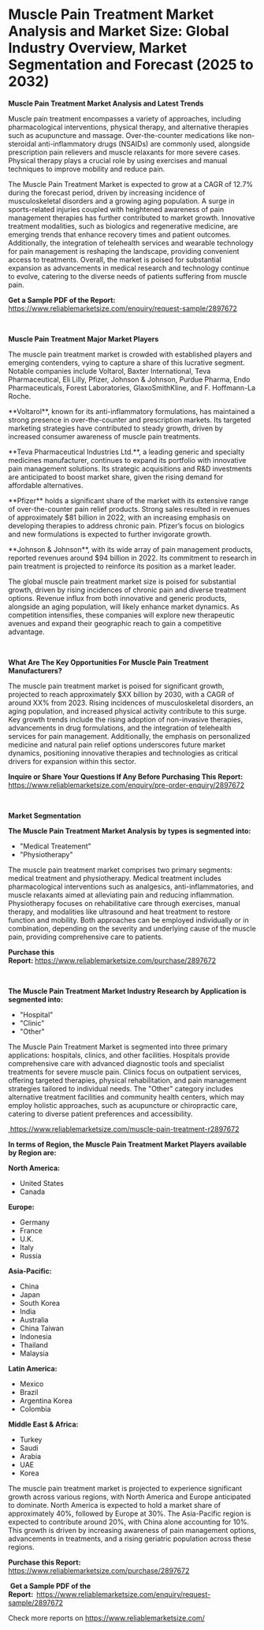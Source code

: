 <p><h1>Muscle Pain Treatment Market Analysis and Market Size: Global Industry Overview, Market Segmentation and Forecast (2025 to 2032)</h1></p><p><strong>Muscle Pain Treatment Market Analysis and Latest Trends</strong></p>
<p><p>Muscle pain treatment encompasses a variety of approaches, including pharmacological interventions, physical therapy, and alternative therapies such as acupuncture and massage. Over-the-counter medications like non-steroidal anti-inflammatory drugs (NSAIDs) are commonly used, alongside prescription pain relievers and muscle relaxants for more severe cases. Physical therapy plays a crucial role by using exercises and manual techniques to improve mobility and reduce pain.</p><p>The Muscle Pain Treatment Market is expected to grow at a CAGR of 12.7% during the forecast period, driven by increasing incidence of musculoskeletal disorders and a growing aging population. A surge in sports-related injuries coupled with heightened awareness of pain management therapies has further contributed to market growth. Innovative treatment modalities, such as biologics and regenerative medicine, are emerging trends that enhance recovery times and patient outcomes. Additionally, the integration of telehealth services and wearable technology for pain management is reshaping the landscape, providing convenient access to treatments. Overall, the market is poised for substantial expansion as advancements in medical research and technology continue to evolve, catering to the diverse needs of patients suffering from muscle pain.</p></p>
<p><strong>Get a Sample PDF of the Report:&nbsp;</strong> <a href="https://www.reliablemarketsize.com/enquiry/request-sample/2897672?utm_campaign=3009&utm_medium=2&utm_source=Github&utm_content=ia&utm_term=15032025&utm_id=muscle-pain-treatment">https://www.reliablemarketsize.com/enquiry/request-sample/2897672</a></p>
<p>&nbsp;</p>
<p><strong>Muscle Pain Treatment Major Market Players</strong></p>
<p><p>The muscle pain treatment market is crowded with established players and emerging contenders, vying to capture a share of this lucrative segment. Notable companies include Voltarol, Baxter International, Teva Pharmaceutical, Eli Lilly, Pfizer, Johnson & Johnson, Purdue Pharma, Endo Pharmaceuticals, Forest Laboratories, GlaxoSmithKline, and F. Hoffmann-La Roche.</p><p>**Voltarol**, known for its anti-inflammatory formulations, has maintained a strong presence in over-the-counter and prescription markets. Its targeted marketing strategies have contributed to steady growth, driven by increased consumer awareness of muscle pain treatments.</p><p>**Teva Pharmaceutical Industries Ltd.**, a leading generic and specialty medicines manufacturer, continues to expand its portfolio with innovative pain management solutions. Its strategic acquisitions and R&D investments are anticipated to boost market share, given the rising demand for affordable alternatives.</p><p>**Pfizer** holds a significant share of the market with its extensive range of over-the-counter pain relief products. Strong sales resulted in revenues of approximately $81 billion in 2022, with an increasing emphasis on developing therapies to address chronic pain. Pfizer’s focus on biologics and new formulations is expected to further invigorate growth.</p><p>**Johnson & Johnson**, with its wide array of pain management products, reported revenues around $94 billion in 2022. Its commitment to research in pain treatment is projected to reinforce its position as a market leader.</p><p>The global muscle pain treatment market size is poised for substantial growth, driven by rising incidences of chronic pain and diverse treatment options. Revenue influx from both innovative and generic products, alongside an aging population, will likely enhance market dynamics. As competition intensifies, these companies will explore new therapeutic avenues and expand their geographic reach to gain a competitive advantage.</p></p>
<p>&nbsp;</p>
<p><strong>What Are The Key Opportunities For Muscle Pain Treatment Manufacturers?</strong></p>
<p><p>The muscle pain treatment market is poised for significant growth, projected to reach approximately $XX billion by 2030, with a CAGR of around XX% from 2023. Rising incidences of musculoskeletal disorders, an aging population, and increased physical activity contribute to this surge. Key growth trends include the rising adoption of non-invasive therapies, advancements in drug formulations, and the integration of telehealth services for pain management. Additionally, the emphasis on personalized medicine and natural pain relief options underscores future market dynamics, positioning innovative therapies and technologies as critical drivers for expansion within this sector.</p></p>
<p><strong>Inquire or Share Your Questions If Any Before Purchasing This Report:</strong> <a href="https://www.reliablemarketsize.com/enquiry/pre-order-enquiry/2897672?utm_campaign=3009&utm_medium=2&utm_source=Github&utm_content=ia&utm_term=15032025&utm_id=muscle-pain-treatment">https://www.reliablemarketsize.com/enquiry/pre-order-enquiry/2897672</a></p>
<p>&nbsp;</p>
<p><strong>Market Segmentation</strong></p>
<p><strong>The Muscle Pain Treatment Market Analysis by types is segmented into:</strong></p>
<p><ul><li>"Medical Treatement"</li><li>"Physiotherapy"</li></ul></p>
<p><p>The muscle pain treatment market comprises two primary segments: medical treatment and physiotherapy. Medical treatment includes pharmacological interventions such as analgesics, anti-inflammatories, and muscle relaxants aimed at alleviating pain and reducing inflammation. Physiotherapy focuses on rehabilitative care through exercises, manual therapy, and modalities like ultrasound and heat treatment to restore function and mobility. Both approaches can be employed individually or in combination, depending on the severity and underlying cause of the muscle pain, providing comprehensive care to patients.</p></p>
<p><strong>Purchase this Report:&nbsp;</strong><a href="https://www.reliablemarketsize.com/purchase/2897672?utm_campaign=3009&utm_medium=2&utm_source=Github&utm_content=ia&utm_term=15032025&utm_id=muscle-pain-treatment">https://www.reliablemarketsize.com/purchase/2897672</a></p>
<p>&nbsp;</p>
<p><strong>The Muscle Pain Treatment Market Industry Research by Application is segmented into:</strong></p>
<p><ul><li>"Hospital"</li><li>"Clinic"</li><li>"Other"</li></ul></p>
<p><p>The Muscle Pain Treatment Market is segmented into three primary applications: hospitals, clinics, and other facilities. Hospitals provide comprehensive care with advanced diagnostic tools and specialist treatments for severe muscle pain. Clinics focus on outpatient services, offering targeted therapies, physical rehabilitation, and pain management strategies tailored to individual needs. The "Other" category includes alternative treatment facilities and community health centers, which may employ holistic approaches, such as acupuncture or chiropractic care, catering to diverse patient preferences and accessibility.</p></p>
<p><a href="https://www.reliablemarketsize.com/muscle-pain-treatment-r2897672?utm_campaign=3009&utm_medium=2&utm_source=Github&utm_content=ia&utm_term=15032025&utm_id=muscle-pain-treatment">&nbsp;https://www.reliablemarketsize.com/muscle-pain-treatment-r2897672</a></p>
<p><strong>In terms of Region, the Muscle Pain Treatment Market Players available by Region are:</strong></p>
<p>
    <p> <strong> North America: </strong>
        <ul>
            <li>United States</li>
            <li>Canada</li>
        </ul>
        </p> 
    <p> <strong> Europe: </strong>
        <ul>
            <li>Germany</li>
            <li>France</li>
            <li>U.K.</li>
            <li>Italy</li>
            <li>Russia</li>
        </ul>
        </p> 
    <p> <strong> Asia-Pacific: </strong>
        <ul>
            <li>China</li>
            <li>Japan</li>
            <li>South Korea</li>
            <li>India</li>
            <li>Australia</li>
            <li>China Taiwan</li>
            <li>Indonesia</li>
            <li>Thailand</li>
            <li>Malaysia</li>
        </ul>
        </p> 
    <p> <strong> Latin America: </strong>
        <ul>
            <li>Mexico</li>
            <li>Brazil</li>
            <li>Argentina Korea</li>
            <li>Colombia</li>
        </ul>
        </p> 
    <p> <strong> Middle East & Africa: </strong>
        <ul>
            <li>Turkey</li>
            <li>Saudi</li>
            <li>Arabia</li>
            <li>UAE</li>
            <li>Korea</li>
        </ul>
    </p>
    </p>
<p><p>The muscle pain treatment market is projected to experience significant growth across various regions, with North America and Europe anticipated to dominate. North America is expected to hold a market share of approximately 40%, followed by Europe at 30%. The Asia-Pacific region is expected to contribute around 20%, with China alone accounting for 10%. This growth is driven by increasing awareness of pain management options, advancements in treatments, and a rising geriatric population across these regions.</p></p>
<p><strong>Purchase this Report: </strong><a href="https://www.reliablemarketsize.com/purchase/2897672?utm_campaign=3009&utm_medium=2&utm_source=Github&utm_content=ia&utm_term=15032025&utm_id=muscle-pain-treatment">https://www.reliablemarketsize.com/purchase/2897672</a></p>
<p>&nbsp;<strong>Get a Sample PDF of the Report:&nbsp;&nbsp;</strong><a href="https://www.reliablemarketsize.com/enquiry/request-sample/2897672?utm_campaign=3009&utm_medium=2&utm_source=Github&utm_content=ia&utm_term=15032025&utm_id=muscle-pain-treatment">https://www.reliablemarketsize.com/enquiry/request-sample/2897672</a></p>
<p><strong></strong></p>
<p>Check more reports on <a href="https://www.reliablemarketsize.com/?utm_campaign=3009&utm_medium=2&utm_source=Github&utm_content=ia&utm_term=15032025&utm_id=muscle-pain-treatment">https://www.reliablemarketsize.com/</a></p>